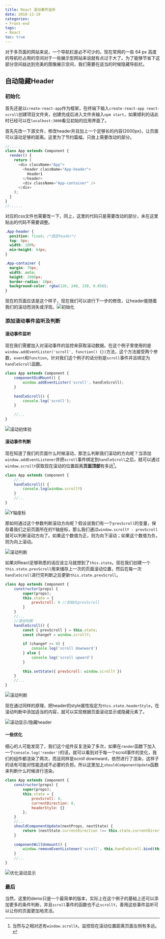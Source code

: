 ```yaml
---
title: React 滚动事件监听
date: 2018-11-19
categories:
- Front-end
tags:
- React
toc: true
---
```


对于多页面的网站来说，一个导航栏是必不可少的。现在常用的一些 64 px 高度的导航栏占用的空间对于一些展示型网站来说就有点过于大了。为了能够节省下这部分空间益达到完美的图像展示空间，我们需要在适当的时候隐藏导航栏。

<!--more-->

## 自动隐藏Header

### 初始化

首先还是以`create-react-app`作为框架，在终端下输入`create-react-app react-scroll`创建项目文件夹，创建完成后进入文件夹输入`npm start`，如果顺利的话此时已经可以在`localhost:3000`看见初始的应用界面了。

首先先改一下源文件，修改header并且加上一个足够长的内容(2000px)，让页面可以滚动足够的距离。这里为了节约篇幅，只放上需要改动的部分。

```javascript
//......
class App extends Component {
  render() {
    return (
      <div className="App">
        <header className="App-header">
          Header1
        </header>
        <div className="App-container" />
      </div>
    );
  }
}
//......
```

对应的css文件也需要改一下，同上，这里的代码只是需要改动的部分，未在这里贴出的代码不需要调整。

```css
.App-header {
  position: fixed; /*固定header*/
  top: 0px;
  width: 100%;
  min-height: 64px;
}

.App-container {
  margin: 70px;
  width: auto;
  height: 2000px;
  border-radius: 10px;
  background-color: rgba(126, 248, 238, 0.856);
}
```

现在的页面应该是这个样子，现在我们可以进行下一步的修改，让header能随着我们的滚动而消失或浮现。![初始化](https://i.loli.net/2018/11/19/5bf2b0528ee57.gif)

### 添加滚动事件监听及判断

#### 滚动事件监听

现在我们需要加入对滚动事件的监控来获取滚动数据。在这个例子里使用的是`window.addEventLister('scroll', function() {})`方法，这个方法接受两个参数，`event`和`function`，针对我们这个例子的话分别是`scroll`事件并且绑定为`handleScroll`函数。

```javascript
class App extends Component {
    componentDidMount() {
        window.addEventLister('scroll', handleScroll);
    }
    
    handleScroll() {
        console.log('scroll');
    }
    
    //...
}
```

![滚动初体验](https://i.loli.net/2018/11/22/5bf622abc976d.gif)

#### 滚动事件判断

现在知道了我们的页面什么时候滚动，那怎么判断我们滚动的方向呢？当添加`window.addEventListener`并把`scroll`事件绑定到`handleScroll`之后，就可以通过`window.scrollY`获取现在滚动的位置距离**页面顶部**有多远[^1]。

```javascript
class App extends Component {
    //...
    handleScroll() {
        console.log(window.scrollY)
    }
    //...
}
```

![Y轴座标](https://i.loli.net/2018/11/22/5bf625cf80f86.gif)

那如何通过这个参数判断滚动方向呢？假设说我们有一个`prevScroll`的变量，保存着我们之前页面所在的Y轴座标，那么我们通过`window.scrollY - prevScroll`就可以判断滚动方向了。如果这个数值为正，则为向下滚动；如果这个数值为负，则为向上滚动。

![滚动判断](https://i.loli.net/2018/11/22/5bf6295d240f0.png)

如果对React足够熟悉的话应该立马就想到了`this.state`。现在我们创建一个`this.state.prevScroll`用来储存上一次的页面滚动位置，然后在每一次`handleScroll`进行完判断之后更新`this.state.prevScroll`。

```javascript
class App extends Component {
    constructor(props) {
        super(props);
        this.state = {
            prevScroll: 0 //初始化prevScroll
        }
    }
    //...
    //滚动判断
    handleScroll() {
        const { prevScroll } = this.state;
        const changeY = window.scrollY;
        
        if (changeY >= 0) {
            console.log('scroll downward')
        } else {
            console.log('scroll upward')
        }
        
        this.setState({ prevScroll: window.scrollY })
    }
    //...
}
```

![滚动判断](https://i.loli.net/2018/11/22/5bf63ee2a7bfa.gif)

现在通过同样的原理，把header的style属性指定为`this.state.headerStyle`，在滚动判断中添加适当的内容，就可以实现根据页面滚动显示或隐藏元素了。

![滚动显示/隐藏header](https://i.loli.net/2018/11/22/5bf68cd4f4147.gif)

#### 一些优化

细心的人可能发现了，我们这个组件反复渲染了多次，如果在`render`函数下加入一个`console.log('render')`的话，就可以看到对于每一个scroll事件的变化，我们的组件都渲染了两次，而且同样是scroll downward，依然进行了渲染，这样子的话有可能对性能造成不必要的负担。所以这里加上`shouldComponentUpdate`函数来判断什么时候进行渲染。

```javascript
class App extends Component {
    constructor(props) {
        super(props);
        this.state = {
            prevScroll: 0,
            currentDirection: 0,
            headerStyle: {}
        };
    }
    //...
    shouldComponentUpdate(nextProps, nextState) {
        return (nextState.currentDirection !== this.state.currentDirection)
    }
    
    componentWillUnmount() {
        window.removeEventListener('scroll', this.handleScroll.bind(this));
    }
    //...
}
```

![优化滚动显示](https://i.loli.net/2018/11/22/5bf6ab0d794ca.gif)

### 最后

当然，这里的demo只是一个最简单的版本，实际上在这个例子的基础上还可以添加更多的条件判断，并且`scroll`事件的函数也不止`scrollY`，善用这些事件监听可以让你的页面更加地灵活。

[^1]: 当然与之相对还有`window.scrollX`，监控现在滚动位置距离页面左侧有多远。

